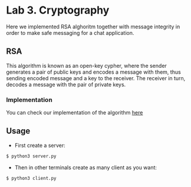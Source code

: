 # Lab 3. Cryptography
Here we implemented RSA alghoritm together with message integrity in order to make safe messaging for a chat application.

## RSA
This algorithm is known as an open-key cypher, where the sender generates a pair of public keys and encodes a message with them, thus sending encoded message and a key to the receiver. The receiver in turn, decodes a message with the pair of private keys.

### Implementation
You can check our implementation of the algorithm [here](../main/rsa.py)


## Usage
- First create a server:
```bash
$ python3 server.py
```

- Then in other terminals create as many client as you want:
```bash
$ python3 client.py
```
